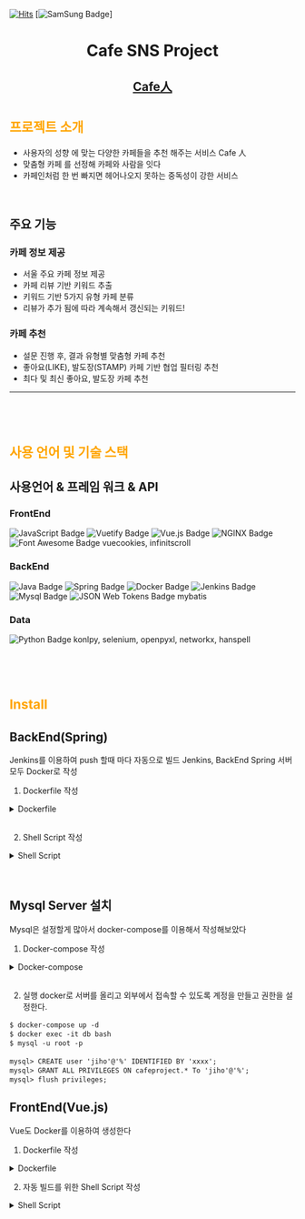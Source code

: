 [![Hits](https://hits.seeyoufarm.com/api/count/incr/badge.svg?url=https://lab.ssafy.com/s03-webmobile2-sub2/s03p12a203/tree/master)](https://hits.seeyoufarm.com)
[![SamSung Badge](https://img.shields.io/github/languages/count/wlgh325/S03P12A203)]

<div align=center>

# Cafe SNS Project
## [Cafe人](https://i3a203.p.ssafy.io)

</div>

# <span style="color:orange; font-size:17pt; font-weight:bold"> 프로젝트 소개 </span>
- 사용자의 성향 에 맞는 다양한 카페들을 추천 해주는 서비스 Cafe 人
- 맞춤형 카페 를 선정해 카페와 사람을 잇다
- 카페인처럼 한 번 빠지면 헤어나오지 못하는 중독성이 강한 서비스
<br>


## 주요 기능
### 카페 정보 제공
- 서울 주요 카페 정보 제공
- 카페 리뷰 기반 키워드 추출
- 키워드 기반 5가지 유형 카페 분류
- 리뷰가 추가 됨에 따라 계속해서 갱신되는 키워드!

### 카페 추천
- 설문 진행 후, 결과 유형별 맞춤형 카페 추천
- 좋아요(LIKE), 발도장(STAMP) 카페 기반 협업 필터링 추천
- 최다 및 최신 좋아요, 발도장 카페 추천

---
   
<br><br>

# <span style="color:orange; font-size:17pt; font-weight:bold"> 사용 언어 및 기술 스택 </span>
## 사용언어 & 프레임 워크 & API
### FrontEnd
![JavaScript Badge](https://img.shields.io/badge/-JavaScript-yellow?style=flat-square&logo=JavaScript)
![Vuetify Badge](https://img.shields.io/badge/-Vuetify-black?style=flat-square&logo=Vuetify)
![Vue.js Badge](https://img.shields.io/badge/-Vue.js-green?style=flat-square&logo=Vue.js)
![NGINX Badge](https://img.shields.io/badge/-NGINX-green?style=flat-square&logo=NGINX)
![Font Awesome Badge](https://img.shields.io/badge/-Vue.js-green?style=flat-square&logo=FontAwesome)
vuecookies, infinitscroll

### BackEnd
![Java Badge](https://img.shields.io/badge/-Java-orange?style=flat-square&logo=Java)
![Spring Badge](https://img.shields.io/badge/-SpringBoot3.0.6-brightgreen?style=flat-square&logo=Spring)
![Docker Badge](https://img.shields.io/badge/-Docker-blue?style=flat-square&logo=Docker)
![Jenkins Badge](https://img.shields.io/badge/-Jenkins-red?style=flat-square&logo=Jenkins)
![Mysql Badge](https://img.shields.io/badge/-Mysql-informational?style=flat-square&logo=Mysql)
![JSON Web Tokens Badge](https://img.shields.io/badge/-SpringBoot-black?style=flat-square&logo=JsonWebTokens)
mybatis

### Data
![Python Badge](https://img.shields.io/badge/-Python-9cf?style=flat-square&logo=Python)
konlpy, selenium, openpyxl, networkx, hanspell

<br>


<br>

# <span style="color:orange; font-size:17pt; font-weight:bold"> Install </span>
## BackEnd(Spring)
Jenkins를 이용하여 push 할때 마다 자동으로 빌드
Jenkins, BackEnd Spring 서버 모두 Docker로 작성

1. Dockerfile 작성
<details>
<summary>Dockerfile</summary>
<div markdown="1">

```Docker
# Start with a base image containing Java runtime
FROM java:8

# Add Author info
LABEL maintainer="xxx@gmail.com"

# Add a volume to /tmp
VOLUME /tmp

# Make port 8080 available to the world outside this container
EXPOSE 8080

# The application's jar file
ARG JAR_FILE=target/spring_back_team-0.0.1-SNAPSHOT.jar

# Add the application's jar to the container
ADD ${JAR_FILE} cafesns-springboot.jar

# Run the jar file
ENTRYPOINT ["java","-Djava.security.egd=file:/dev/./urandom","-jar","/cafesns-springboot.jar"]
```

</div>
</details>
<br>
   
2. Shell Script 작성
<details>
<summary>Shell Script</summary>
<div markdown="1">

```Bash
#!/bin/bash

docker stop spring
docker rm spring
docker rmi cafesns-springboot
docker build -t cafesns-springboot . && docker run --name spring -d -v /home/ubuntu/data/thumb_img:/home/data/thumb_img -v /var/www/i3a203.p.ssafy.io:/var/www/i3a203.p.ssafy.io -v /home/ubuntu/data/images:/home/data/images -v /home/ubuntu/env:/home/env -p 5000:8080 cafesns-springboot
```

</div>
</details>
<br>
<br>

## Mysql Server 설치
Mysql은 설정할게 많아서 docker-compose를 이용해서 작성해보았다
1. Docker-compose 작성
<details>
<summary>Docker-compose</summary>
<div markdown="1">

```Docker
# docker-compose.yml
version: "3" # 파일 규격 버전
services: # 이 항목 밑에 실행하려는 컨테이너 들을 정의
    db:
      image: mysql:8.0.17 # 사용할 이미지
      container_name: db # 컨테이너 이름 설정
      ports:
              - "3306:3306" # 접근 포트 설정 (외부:내부)
      environment: # -e 옵션
        MYSQL_ROOT_PASSWORD: "xxx" # MYSQL PW 설정
        MYSQL_DATABASE: "cafeproject"
      command: # 명령어 실행
        - --character-set-server=utf8mb4
        - --collation-server=utf8mb4_unicode_ci
      volumes:
        - /home/ubuntu/docker/data:/var/lib/mysql # -v 옵션
```
</div>
</details>
<br>
   
2. 실행
docker로 서버를 올리고 외부에서 접속할 수 있도록 계정을 만들고 권한을 설정한다.
```
$ docker-compose up -d
$ docker exec -it db bash
$ mysql -u root -p

mysql> CREATE user 'jiho'@'%' IDENTIFIED BY 'xxxx';
mysql> GRANT ALL PRIVILEGES ON cafeproject.* To 'jiho'@'%';
mysql> flush privileges;
```

## FrontEnd(Vue.js)
Vue도 Docker를 이용하여 생성한다

1. Dockerfile 작성
<details>
<summary>Dockerfile</summary>
<div markdown="1">

```Docker
# build stage
FROM node:lts-alpine as build-stage
WORKDIR /app
COPY package*.json ./
RUN yarn install
COPY . .

#RUN npm install @vue/cli-service
#build stage
RUN yarn build

# production stage
FROM nginx:stable-alpine as production-stage
COPY --from=build-stage /app/dist /usr/share/nginx/html
EXPOSE 80
CMD ["nginx", "-g", "daemon off;"]
```

</div>
</details>
   
   

2. 자동 빌드를 위한 Shell Script 작성
<details>
<summary>Shell Script</summary>
<div markdown="1">

```Bash
#!/bin/bash
app_name='vuejs-app'
image_name='cafesns-vuejs'
docker stop ${app_name}
docker rm ${app_name}
docker rmi ${image_name}

repository_name='s03p12a203'

if [ -d ${repository_name} ]; then
        rm -rf ${repository_name}
fi

git clone -b frontend --single-branch https://lab.ssafy.com/s03-webmobile2-sub2/${repository_name}.git && cd ${repository_name}/vue_front/cafesns
docker build -t ${image_name} . && docker run -d -it -p 80:80 -v /home/ubuntu/data/thumb_img:/home/data/thumb_img -v /home/ubuntu/docker/nginx/conf:/etc/nginx/conf.d --name ${app_name} ${image_name}
```

</div>
<details>

<br>
<br>

# <span style="color:orange; font-size:17pt; font-weight:bold"> Cafe人 서비스 </span>
## 검색
1. 카페 정보 검색
서울의 약 27000개의 카페들 정보를 검색할 수 있다
- 카페 이름
- 카페 썸네일
- 카페 운영 시간
- 전화 번호
- 주소
- 메뉴 및 가격
- 키워드
<br>

카페 검색 결과
---
![cafe search image](./img/search_cafe_info.png)
<br>

2. 유저 검색
Cafe 을 이용하는 다른 사용자를 검색할 수 있다.
<br>

유저 검색 결과
---
![user search image](./img/search_user_info.png)
<br>

3. 키워드 검색
키워드를 통해 카페를 검색할 수 있다.  
디저트가 맛있는 카페를 알고 싶다면 '디저트'라는 키워드를 검색해라
<br>

키워드 검색 결과
![keyword search image](./img/search_keyword.png)
<br>

## 등록
1. 포스트(리뷰) 등록
카페에 대한 리뷰를 **사진**, **별점** 과 함께 남길 수 있다.
<br>

포스트 보기
---
![Poser Page image](./img/post_page.png)
<br>

2. 댓글 등록
각 포스트에 대해서 댓글을 달 수 있다. 이를 통해 유저들 끼리 정보를 공유할 수 있다.  
또한 자신이 단 댓글은 삭제 가능하며 작성 날짜를 확인할 수 있다.
<br>

![Comment image](./img/comment.png)
<br>

## 추천
1. 설문을 통한 추천
재밌는 설문을 통해서 5가지 유형으로 나누어 추천을 해준다
<br>

설문 시작
---
![Survey main image](./img/survey_main.png)
<br>

설문 결과
---
![Survey result image](./img/survey_result.png)
<br>

2. 좋아요(Like)가 많은 카페 추천
카페의 좋아요 수가 많은 카페들을 추천해준다.
<br>

3. 사람들이 제일 많이 다녀간 카페 추천
사람들이 다녀갔다고 발도장을 찍은 카페들을 추천해준다.
<br>

4. 요즘 핫한 카페
사람들이 최근에 가장 많이 다녀간 카페를 보여준다.
<br>

5. 근처 카페
위치 기반으로 현재 위치 주변의 카페들을 추천해준다.
<br>

근처 카페 추천
---
![recommend based location image](./img/recommend_loc.png)
<br>

## 내 정보
1. 좋아요한 카페
자신이 좋아요를 누른 카페들 목록을 볼 수 있다.
<br>

좋아요한 카페
---
![like cafe image](./img/like_cafe.png)
<br>

2. 다녀간 카페
자신이 다녀갔다고 발도장을 남긴 카페들을 볼 수 있다
<br>

다녀간 카페
---
![stamp cafe image](./img/stamp_cafe.png)
<br>

3. 팔로잉
다른 유저를 팔로잉하여 다른 사람의 게시글들과 다녀간 카페 정보들을 확인할 수 있다.  
또한 자신을 팔로우하는 유저들도 확인할 수 있다.

<br>

팔로잉
---
![following image](./img/following.png)
<br>

팔로워
---
![follower image](./img/follower.png)>
<br>

# <span style="color:orange; font-size:17pt; font-weight:bold"> 앞으로 개선/추가 해야할 점</span>
1. 최근 핫한 카페 추천 로직을 좀 더 구체화 할 필요가 있다.
한 동안 사용한 유저가 없다면 최근이 예전이 될 수가 있다.  
<br>


2. 마이페이지
프로필 사진을 추가하고 정보를 더 기입할 수 있게 하면 좋겠다.
<br>

3. 대댓글 작성
현재는 댓글만 작성이 가능하다
<br>

4. 유저 태그
같이 가고 싶은 유저, 같이 갔던 유저들을 태그하여 좀 더 소통할 수 있도록 하고 싶다.
<br>

5. 알림
내 게시물에 누가 댓글을 달았다거나 하면 알려주는 기능이 있으면 좋겠다.
<br>

6. 새로고침
갑자기 댓글을 달아도 새로고침을 해야지만 보인다... 제일 먼저 고쳐야 할듯...ㅠㅠ
<br>

7. 더 많은 stopword
좀 더 질이 좋은 키워드를 뽑아내기 위해서 stopword도 많이 설정되어야 한다.
<br>